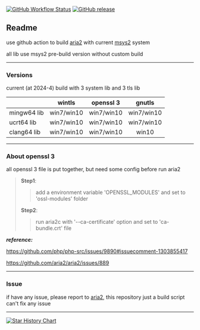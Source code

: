 [![GitHub Workflow Status](https://img.shields.io/github/actions/workflow/status/ChiaYen-Kan/aria2-msys2-build/aria2.yml)](https://github.com/ChiaYen-Kan/aria2-msys2-build/actions/workflows/aria2.yml)
[![GitHub release](https://img.shields.io/github/v/release/ChiaYen-Kan/aria2-msys2-build?include_prereleases)](https://github.com/ChiaYen-Kan/aria2-msys2-build/releases)

## Readme
use github action to build [aria2](https://github.com/aria2/aria2) with current [msys2](https://www.msys2.org/) system

all lib use msys2 pre-build version without custom build

------------
### Versions

current (at 2024-4) build with 3 system lib and 3 tls lib

|  | wintls | openssl 3 | gnutls |
|-|:-:|:-------------:|:------:|
| mingw64 lib | win7/win10 |  win7/win10 | win7/win10 |
| ucrt64 lib | win7/win10 | win7/win10 | win7/win10 |
| clang64 lib | win7/win10 | win7/win10 | win10 |


------------
### About openssl 3
all openssl 3 file is put together, but need some config before run aria2


> **Step1**:
>
>> add a environment variable 'OPENSSL_MODULES' and set to 'ossl-modules' folder
>
> **Step2**:
>
>> run aria2c with '--ca-certificate' option and set to 'ca-bundle.crt' file


***reference:***

https://github.com/php/php-src/issues/9890#issuecomment-1303855417

https://github.com/aria2/aria2/issues/889

------------
### Issue
if have any issue, please report to [aria2](https://github.com/aria2/aria2/issues), this repository just a build script can't fix any issue

------------
[![Star History Chart](https://api.star-history.com/svg?repos=ChiaYen-Kan/aria2-msys2-build&type=Date)](https://star-history.com/#ChiaYen-Kan/aria2-msys2-build&Date)
